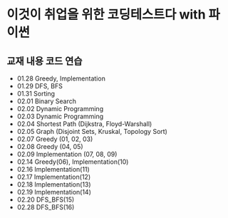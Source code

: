 # 이것이 취업을 위한 코딩테스트다 with 파이썬
## 교재 내용 코드 연습

+ 01.28 Greedy, Implementation
+ 01.29 DFS, BFS
+ 01.31 Sorting
+ 02.01 Binary Search
+ 02.02 Dynamic Programming
+ 02.03 Dynamic Programming
+ 02.04 Shortest Path (Dijkstra, Floyd-Warshall)
+ 02.05 Graph (Disjoint Sets, Kruskal, Topology Sort)
+ 02.07 Greedy (01, 02, 03)
+ 02.08 Greedy (04, 05)
+ 02.09 Implementation (07, 08, 09)
+ 02.14 Greedy(06), Implementation(10)
+ 02.16 Implementation(11)
+ 02.17 Implementation(12)
+ 02.18 Implementation(13)
+ 02.19 Implementation(14)
+ 02.20 DFS_BFS(15)
+ 02.28 DFS_BFS(16)